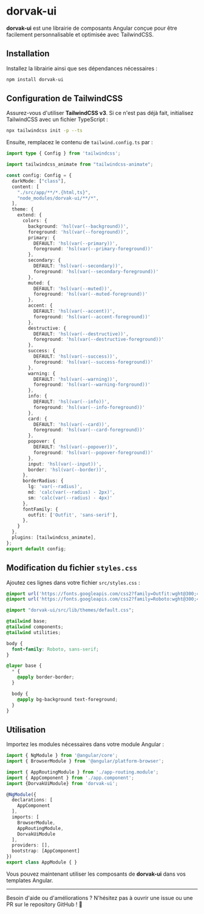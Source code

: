 # dorvak-ui

**dorvak-ui** est une librairie de composants Angular conçue pour être facilement personnalisable et optimisée avec TailwindCSS.

## Installation

Installez la librairie ainsi que ses dépendances nécessaires :

```sh
npm install dorvak-ui
```

## Configuration de TailwindCSS

Assurez-vous d'utiliser **TailwindCSS v3**. Si ce n'est pas déjà fait, initialisez TailwindCSS avec un fichier TypeScript :

```sh
npx tailwindcss init -p --ts
```

Ensuite, remplacez le contenu de `tailwind.config.ts` par :

```ts
import type { Config } from 'tailwindcss';

import tailwindcss_animate from "tailwindcss-animate";

const config: Config = {
  darkMode: ["class"],
  content: [
    "./src/app/**/*.{html,ts}",
    "node_modules/dorvak-ui/**/*",
  ],
  theme: {
    extend: {
      colors: {
        background: 'hsl(var(--background))',
        foreground: 'hsl(var(--foreground))',
        primary: {
          DEFAULT: 'hsl(var(--primary))',
          foreground: 'hsl(var(--primary-foreground))'
        },
        secondary: {
          DEFAULT: 'hsl(var(--secondary))',
          foreground: 'hsl(var(--secondary-foreground))'
        },
        muted: {
          DEFAULT: 'hsl(var(--muted))',
          foreground: 'hsl(var(--muted-foreground))'
        },
        accent: {
          DEFAULT: 'hsl(var(--accent))',
          foreground: 'hsl(var(--accent-foreground))'
        },
        destructive: {
          DEFAULT: 'hsl(var(--destructive))',
          foreground: 'hsl(var(--destructive-foreground))'
        },
        success: {
          DEFAULT: 'hsl(var(--success))',
          foreground: 'hsl(var(--success-foreground))'
        },
        warning: {
          DEFAULT: 'hsl(var(--warning))',
          foreground: 'hsl(var(--warning-forground))'
        },
        info: {
          DEFAULT: 'hsl(var(--info))',
          foreground: 'hsl(var(--info-foreground))'
        },
        card: {
          DEFAULT: 'hsl(var(--card))',
          foreground: 'hsl(var(--card-foreground))'
        },
        popover: {
          DEFAULT: 'hsl(var(--popover))',
          foreground: 'hsl(var(--popover-foreground))'
        },
        input: 'hsl(var(--input))',
        border: 'hsl(var(--border))',
      },
      borderRadius: {
        lg: 'var(--radius)',
        md: 'calc(var(--radius) - 2px)',
        sm: 'calc(var(--radius) - 4px)'
      },
      fontFamily: {
        outfit: ['Outfit', 'sans-serif'],
      },
    }
  },
  plugins: [tailwindcss_animate],
};
export default config;

```

## Modification du fichier `styles.css`

Ajoutez ces lignes dans votre fichier `src/styles.css` :

```css
@import url('https://fonts.googleapis.com/css2?family=Outfit:wght@300;400;500;600;700&display=swap');
@import url('https://fonts.googleapis.com/css2?family=Roboto:wght@300;400;500;600;700&display=swap');

@import "dorvak-ui/src/lib/themes/default.css";

@tailwind base;
@tailwind components;
@tailwind utilities;

body {
  font-family: Roboto, sans-serif;
}

@layer base {
  * {
    @apply border-border;
  }

  body {
    @apply bg-background text-foreground;
  }
}

```

## Utilisation

Importez les modules nécessaires dans votre module Angular :

```ts
import { NgModule } from '@angular/core';
import { BrowserModule } from '@angular/platform-browser';

import { AppRoutingModule } from './app-routing.module';
import { AppComponent } from './app.component';
import {DorvakUiModule} from 'dorvak-ui';

@NgModule({
  declarations: [
    AppComponent
  ],
  imports: [
    BrowserModule,
    AppRoutingModule,
    DorvakUiModule
  ],
  providers: [],
  bootstrap: [AppComponent]
})
export class AppModule { }

```

Vous pouvez maintenant utiliser les composants de **dorvak-ui** dans vos templates Angular.

---

Besoin d'aide ou d'améliorations ? N'hésitez pas à ouvrir une issue ou une PR sur le repository GitHub ! 🎉

